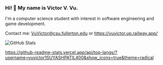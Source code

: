 ### Hi! 👋 My name is Victor V. Vu.

I'm a computer science student with interest in software engineering and game development.

Contact me: VuVictor@csu.fullerton.edu or https://vuvictor.up.railway.app/

![GitHub Stats](https://github-readme-stats.vercel.app/api?username=vuvictor1&theme=radical)

https://github-readme-stats.vercel.app/api/top-langs/?username=vuvictor1SUYASHPATIL400&show_icons=true&theme=radical
